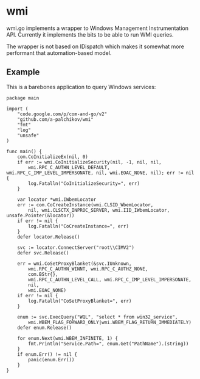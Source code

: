 wmi
===

wmi.go implements a wrapper to Windows Management Instrumentation API. Currently it implements the 
bits to be able to run WMI queries.

The wrapper is not based on IDispatch which makes it somewhat more performant that automation-based model.

## Example
This is a barebones application to query Windows services:
```
package main

import (
	"code.google.com/p/com-and-go/v2"
	"github.com/a-palchikov/wmi"
	"fmt"
	"log"
	"unsafe"
)

func main() {
	com.CoInitializeEx(nil, 0)
	if err := wmi.CoInitializeSecurity(nil, -1, nil, nil,
		wmi.RPC_C_AUTHN_LEVEL_DEFAULT, wmi.RPC_C_IMP_LEVEL_IMPERSONATE, nil, wmi.EOAC_NONE, nil); err != nil {
		log.Fatalln("CoInitializeSecurity=", err)
	}

	var locator *wmi.IWbemLocator
	err := com.CoCreateInstance(wmi.CLSID_WbemLocator,
		nil, wmi.CLSCTX_INPROC_SERVER, wmi.IID_IWbemLocator, unsafe.Pointer(&locator))
	if err != nil {
		log.Fatalln("CoCreateInstance=", err)
	}
	defer locator.Release()

	svc := locator.ConnectServer("root\\CIMV2")
	defer svc.Release()

	err = wmi.CoSetProxyBlanket(&svc.IUnknown,
		wmi.RPC_C_AUTHN_WINNT, wmi.RPC_C_AUTHZ_NONE,
		com.BStr{},
		wmi.RPC_C_AUTHN_LEVEL_CALL, wmi.RPC_C_IMP_LEVEL_IMPERSONATE,
		nil,
		wmi.EOAC_NONE)
	if err != nil {
		log.Fatalln("CoSetProxyBlanket=", err)
	}

	enum := svc.ExecQuery("WQL", "select * from win32_service",
		wmi.WBEM_FLAG_FORWARD_ONLY|wmi.WBEM_FLAG_RETURN_IMMEDIATELY)
	defer enum.Release()

	for enum.Next(wmi.WBEM_INFINITE, 1) {
		fmt.Println("Service.Path=", enum.Get("PathName").(string))
	}
	if enum.Err() != nil {
		panic(enum.Err())
	}
}
```
